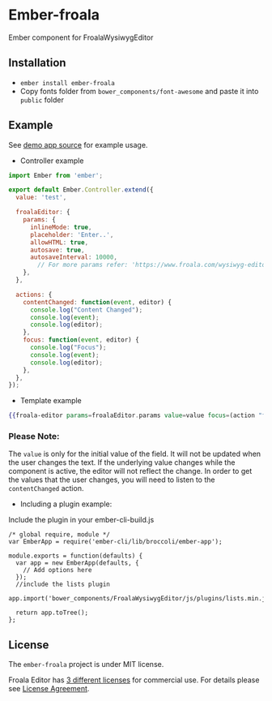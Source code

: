 # Ember-froala

Ember component for FroalaWysiwygEditor

## Installation

- `ember install ember-froala`
- Copy fonts folder from `bower_components/font-awesome` and paste it into `public` folder

## Example

See [demo app source](https://github.com/ajackus/ember-froala/tree/master/tests/dummy/app) for example usage.

* Controller example
```javascript
import Ember from 'ember';

export default Ember.Controller.extend({
  value: 'test',

  froalaEditor: {
    params: {
      inlineMode: true,
      placeholder: 'Enter..',
      allowHTML: true,
      autosave: true,
      autosaveInterval: 10000,
        // For more params refer: 'https://www.froala.com/wysiwyg-editor/docs/options'
    },
  },

  actions: {
    contentChanged: function(event, editor) {
      console.log("Content Changed");
      console.log(event);
      console.log(editor);
    },
    focus: function(event, editor) {
      console.log("Focus");
      console.log(event);
      console.log(editor);
    },
  },
});
```

* Template example

```hbs
{{froala-editor params=froalaEditor.params value=value focus=(action "focus") contentChanged=(action "contentChanged")}}
```

### Please Note:
The `value` is only for the initial value of the field.
It will not be updated when the user changes the text.
If the underlying value changes while the component is active, the editor will not reflect the change.
In order to get the values that the user changes, you will need to listen to the
`contentChanged` action.


* Including a plugin example:

Include the plugin in your ember-cli-build.js

```
/* global require, module */
var EmberApp = require('ember-cli/lib/broccoli/ember-app');

module.exports = function(defaults) {
  var app = new EmberApp(defaults, {
    // Add options here
  });
  //include the lists plugin
  app.import('bower_components/FroalaWysiwygEditor/js/plugins/lists.min.js');

  return app.toTree();
};
```

## License

The `ember-froala` project is under MIT license.

Froala Editor has [3 different licenses](http://froala.com/wysiwyg-editor/pricing) for commercial use.
For details please see [License Agreement](http://froala.com/wysiwyg-editor/terms).
